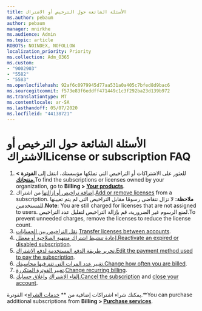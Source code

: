 ```yaml
---
title: الأسئلة الشائعة حول الترخيص أو الاشتراك
ms.author: pebaum
author: pebaum
manager: mnirkhe
ms.audience: Admin
ms.topic: article
ROBOTS: NOINDEX, NOFOLLOW
localization_priority: Priority
ms.collection: Adm_O365
ms.custom:
- "9002903"
- "5582"
- "5583"
ms.openlocfilehash: 92af6c0979945d77aa531a0a405c7bfed8d9bac6
ms.sourcegitcommit: f573e83f6eddff471449c1c3f292ba23d139b972
ms.translationtype: MT
ms.contentlocale: ar-SA
ms.lasthandoff: 05/07/2020
ms.locfileid: "44138721"
---
```

# <a name="license-or-subscription-faq"></a><span data-ttu-id="cc817-102">الأسئلة الشائعة حول الترخيص أو الاشتراك</span><span class="sxs-lookup"><span data-stu-id="cc817-102">License or subscription FAQ</span></span>

1. <span data-ttu-id="cc817-103">للعثور على الاشتراكات أو التراخيص التي تملكها مؤسستك، انتقل إلى **الفوترة > [منتجاتك.](https://go.microsoft.com/fwlink/p/?linkid=842054)**</span><span class="sxs-lookup"><span data-stu-id="cc817-103">To find the subscriptions or licenses owned by your organization, go to **Billing > [Your products](https://go.microsoft.com/fwlink/p/?linkid=842054)**.</span></span> 
2. <span data-ttu-id="cc817-104">[إضافة تراخيص أو إزالتها](https://docs.microsoft.com/alchemyinsights/how-to-add-or-reduce-licenses) من اشتراك.</span><span class="sxs-lookup"><span data-stu-id="cc817-104">[Add or remove licenses](https://docs.microsoft.com/alchemyinsights/how-to-add-or-reduce-licenses) from a subscription.</span></span> <span data-ttu-id="cc817-105">**ملاحظة:** لا تزال تتقاضى رسومًا مقابل التراخيص التي لم يتم تعيينها للمستخدمين.</span><span class="sxs-lookup"><span data-stu-id="cc817-105">**Note**: You are still charged for licenses that are not assigned to users.</span></span> <span data-ttu-id="cc817-106">لمنع الرسوم غير الضرورية، قم بإزالة التراخيص لتقليل عدد التراخيص.</span><span class="sxs-lookup"><span data-stu-id="cc817-106">To prevent unneeded charges, remove the licenses to reduce the license count.</span></span> 
3. <span data-ttu-id="cc817-107">[نقل التراخيص بين الحسابات](https://docs.microsoft.com/alchemyinsights/transfer-licenses-between-tenants).</span><span class="sxs-lookup"><span data-stu-id="cc817-107">[Transfer licenses between accounts](https://docs.microsoft.com/alchemyinsights/transfer-licenses-between-tenants).</span></span> 
4. <span data-ttu-id="cc817-108">[إعادة تنشيط اشتراك منتهية الصلاحية أو معطل.](https://go.microsoft.com/fwlink/?linkid=2117519)</span><span class="sxs-lookup"><span data-stu-id="cc817-108">[Reactivate an expired or disabled subscription](https://go.microsoft.com/fwlink/?linkid=2117519).</span></span> 
5. <span data-ttu-id="cc817-109">[تحرير طريقة الدفع المستخدمة لدفع الاشتراك.](https://go.microsoft.com/fwlink/?linkid=2117167)</span><span class="sxs-lookup"><span data-stu-id="cc817-109">[Edit the payment method used to pay the subscription](https://go.microsoft.com/fwlink/?linkid=2117167).</span></span> 
6. <span data-ttu-id="cc817-110">[تغيير عدد المرات التي تتم فيها محاسبتك.](https://go.microsoft.com/fwlink/?linkid=2119112)</span><span class="sxs-lookup"><span data-stu-id="cc817-110">[Change how often you are billed](https://go.microsoft.com/fwlink/?linkid=2119112).</span></span> 
7. <span data-ttu-id="cc817-111">[تغيير الفوترة المتكررة](https://go.microsoft.com/fwlink/?linkid=2119216).</span><span class="sxs-lookup"><span data-stu-id="cc817-111">[Change recurring billing](https://go.microsoft.com/fwlink/?linkid=2119216).</span></span> 
8. <span data-ttu-id="cc817-112">[إلغاء الاشتراك](https://go.microsoft.com/fwlink/?linkid=2119113) [وإغلاق حسابك.](https://docs.microsoft.com/alchemyinsights/how-to-close-your-account)</span><span class="sxs-lookup"><span data-stu-id="cc817-112">[Cancel the subscription](https://go.microsoft.com/fwlink/?linkid=2119113) and [close your account](https://docs.microsoft.com/alchemyinsights/how-to-close-your-account).</span></span> 

<span data-ttu-id="cc817-113">يمكنك شراء اشتراكات إضافية من \*\* [خدمات الشراء](https://go.microsoft.com/fwlink/p/?linkid=868433)> الفوترة.\*\*</span><span class="sxs-lookup"><span data-stu-id="cc817-113">You can purchase additional subscriptions from **Billing > [Purchase services](https://go.microsoft.com/fwlink/p/?linkid=868433)**.</span></span>
